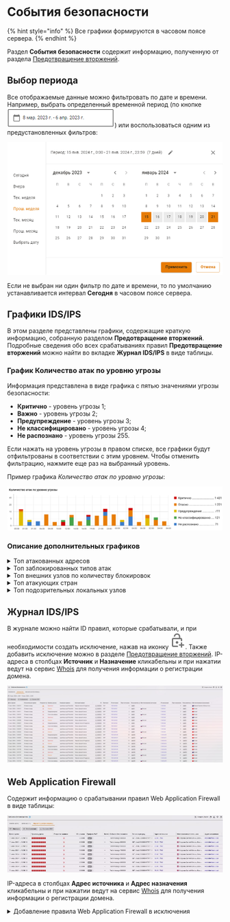 
# События безопасности

{% hint style="info" %}
Все графики формируются в часовом поясе сервера.
{% endhint %}

Раздел **События безопасности** содержит информацию, полученную от раздела [Предотвращение вторжений](/settings/access-rules/ips/README.md).

## Выбор периода

Все отображаемые данные можно фильтровать по дате и времени. Например, выбрать определенный временной период (по кнопке ![](/.gitbook/assets/icon-calendar.png)) или воспользоваться одним из предустановленных фильтров:

![](/.gitbook/assets/security-events.gif)

<!-- Доступные варианты: сегодня, вчера, текущая неделя, прошлая неделя, текущий месяц, прошлый месяц. -->

Если не выбран ни один фильтр по дате и времени, то по умолчанию устанавливается интервал **Сегодня** в часовом поясе сервера.

## Графики IDS/IPS

В этом разделе представлены графики, содержащие краткую информацию, собранную разделом **Предотвращение вторжений**. Подробные сведения обо всех срабатываниях правил **Предотвращение вторжений** можно найти во вкладке **Журнал IDS/IPS** в виде таблицы.  

### График Количество атак по уровню угрозы

Информация представлена в виде графика с пятью значениями угрозы безопасности:
* **Критично** - уровень угрозы 1;
* **Важно** - уровень угрозы 2;
* **Предупреждение** - уровень угрозы 3;
* **Не классифицировано** - уровень угрозы 4;
* **Не распознано** - уровень угрозы 255.
  
Если нажать на уровень угрозы в правом списке, все графики будут отфильтрованы в соответствии с этим уровнем. Чтобы отменить фильтрацию, нажмите еще раз на выбранный уровень.

Пример графика *Количество атак по уровню угрозы*:

![](/.gitbook/assets/security-events1.png)

### Описание дополнительных графиков

<details>

<summary>Топ атакованных адресов</summary>

В топ атакованных попадают как внешние, так и внутренние адреса. Один из примеров, когда атакованный адрес является внешним, - работа трояна изнутри защищаемой сети.

</details>

<details>

<summary>Топ заблокированных типов атак</summary>

График подсчитывает статистику типов атак (например, типы атак *Черный список IP-адресов* или *Попытки получения привилегий администратора*) по количеству срабатываний с этим типом атаки.

</details>

<details>

<summary>Топ внешних узлов по количеству блокировок</summary>

График содержит информацию о внешних адресах и количестве блокировок по ним.

</details>

<details>

<summary>Топ атакующих стран</summary>

Топ атакующих стран строится по IP-адресам, полученным при срабатывании правил в разделе **Предотвращение вторжений**. Если IP-адрес не геокодируется в наименование страны, такой адрес не отображается в виджете. \
По этой причине локальные IP-адреса не отображаются в виджете.

</details>

<details>

<summary>Топ подозрительных локальных узлов</summary>

В топ попадают как авторизованные, так и не авторизованные пользователи, запросы которых блокировались.

</details>

## Журнал IDS/IPS

В журнале можно найти ID правил, которые срабатывали, и при необходимости создать исключение, нажав на иконку ![](/.gitbook/assets/icon-lock.png). Также добавить исключение можно в разделе [Предотвращение вторжений](/settings/access-rules/ips/README.md).
IP-адреса в столбцах **Источник** и **Назначение** кликабельны и при нажатии ведут на сервис [Whois](https://www.nic.ru/whois/?searchWord) для получения информации о регистрации домена.

![](/.gitbook/assets/security-events3.png)

## Web Application Firewall

Содержит информацию о срабатывании правил Web Application Firewall в виде таблицы:

![](/.gitbook/assets/security-events2.png)

IP-адреса в столбцах **Адрес источника** и **Адрес назначения** кликабельны и при нажатии ведут на сервис [Whois](https://www.nic.ru/whois/?searchWord) для получения информации о регистрации домена.

<details>

<summary>Добавление правила Web Application Firewall в исключения</summary>

Чтобы добавить сработавшее правило WAF в исключения, выполните действия:

1\. Перейдите в раздел **Управление сервером -> Терминал**.

2\. В терминале перейдите в директорию `/var/opt/ideco/reverse-backend`, введя команду `cd /var/opt/ideco/reverse-backend`:

  * Если директория есть, она отобразится в терминале:

    ![](/.gitbook/assets/web-terminal.png)

  * Если такой директории нет, создайте ее, выполнив команды:
    ```
    mkdir /var/opt/ideco/reverse-backend
    chown ideco-reverse-backend:ideco-reverse-backend /var/opt/ideco/reverse-backend
    ```

3\. Проверьте наличие в директории `/var/opt/ideco/reverse-backend` файла `custom-waf.conf`. Для этого введите команду: `ls /var/opt/ideco/reverse-backend`.

  * Если файл есть, он отобразится в выводе терминала:

    ![](/.gitbook/assets/web-terminal1.png)

  * Если файла нет, создайте его командами:
    ```
    touch /var/opt/ideco/reverse-backend/custom-waf.conf
    chown ideco-reverse-backend:ideco-reverse-backend /var/opt/ideco/reverse-backend/custom-waf.conf
    ```

4\. Откройте файл `custom-waf.conf` в режиме редактирования, введя команду `nano custom-waf.conf`.

5\. В открывшемся файле введите `SecRuleRemoveById 930130 949110`, где `930130` и `949110` - ID сработавших правил WAF:

  ![](/.gitbook/assets/web-terminal2.png)

6\. Сохраните файл, нажав комбинацию клавиш **Ctrl + X**, и подтвердите нажав **Y**. После этого откроется окно, в котором можно изменить имя файла, нажмите **Enter**.

7\. Введите команду `sync --file-system /var/opt/ideco/reverse-backend/custom-waf.conf`, чтобы данные записались на диск.

8\. Перезапустите службу, введя в терминале команду `systemctl restart ideco-reverse-backend.service`.

9\. Введите команду `ls /run/ideco-reverse-backend/dynamic_configs`.\
Откроется набор директорий, скопирйуте название директории с максимальным числом:

  ![](/.gitbook/assets/web-terminal5.png)

10\. Введите команду `cat /run/ideco-reverse-backend/dynamic_configs/74961615282781/modsec/main.conf`, где `74961615282781` название директории, скопированное в пункте 9:

  ![](/.gitbook/assets/web-terminal3.png)

---

Внесенные в файл `custom-waf.conf` исключения из правил WAF сохранятся при обновлении сервера Ideco NGFW. Создавать директорию и файл необходимо только один раз, новые исключения следует просто в него добавлять.

</details>
